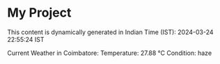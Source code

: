 # My Project

This content is dynamically generated in Indian Time (IST): 2024-03-24 22:55:24 IST


Current Weather in Coimbatore:
Temperature: 27.88 °C
Condition: haze
